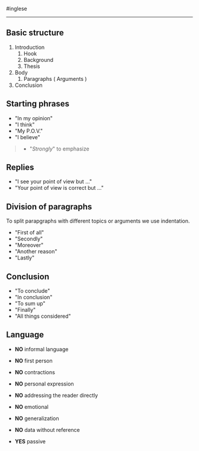 #inglese

---
## Basic structure

1. Introduction
	1. Hook
	2. Background
	3. Thesis
2. Body
	1. Paragraphs ( Arguments )
3. Conclusion

## Starting phrases
- "In my opinion"
- "I think"
- "My P.O.V."
- "I believe"

> + "*Strongly*" to emphasize

## Replies
- "I see your point of view but ..."
- "Your point of view is correct but ..."

## Division of paragraphs
To split parapgraphs with different topics or arguments we use indentation.

- "First of all"
- "Secondly"
- "Moreover"
- "Another reason"
- "Lastly"

## Conclusion
- "To conclude"
- "In conclusion"
- "To sum up"
- "Finally"
- "All things considered"

## Language
- **NO** informal language
- **NO** first person
- **NO** contractions
- **NO** personal expression
- **NO** addressing the reader directly
- **NO** emotional
- **NO** generalization
- **NO** data without reference

- **YES** passive